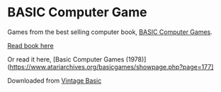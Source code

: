 # BASIC Computer Game

Games from the best selling computer book, [BASIC Computer Games](https://en.wikipedia.org/wiki/BASIC_Computer_Games).

[Read book here](https://annarchive.com/files/Basic_Computer_Games_Microcomputer_Edition.pdf)

Or read it here, [Basic Computer Games (1978)](https://www.atariarchives.org/basicgames/showpage.php?page=177]

Downloaded from [Vintage Basic](http://www.vintage-basic.net/games.html)

